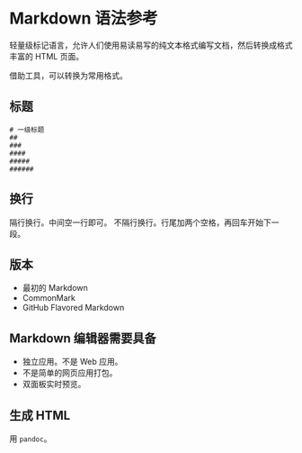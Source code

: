 # Markdown 语法参考

轻量级标记语言，允许人们使用易读易写的纯文本格式编写文档，然后转换成格式丰富的 HTML 页面。

借助工具，可以转换为常用格式。

## 标题

```
# 一级标题
##
###
####
#####
######
```

## 换行

隔行换行。中间空一行即可。
不隔行换行。行尾加两个空格，再回车开始下一段。

## 版本

- 最初的 Markdown
- CommonMark
- GitHub Flavored Markdown

## Markdown 编辑器需要具备

- 独立应用。不是 Web 应用。
- 不是简单的网页应用打包。
- 双面板实时预览。

## 生成 HTML

用 `pandoc`。



